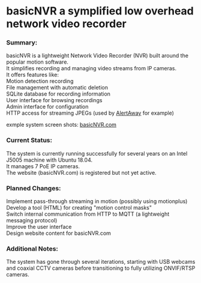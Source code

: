 # basicNVR a symplified low overhead network video recorder
      
### Summary:

basicNVR is a lightweight Network Video Recorder (NVR) built around the popular motion software.    
It simplifies recording and managing video streams from IP cameras.    
It offers features like:    
Motion detection recording    
File management with automatic deletion    
SQLite database for recording information    
User interface for browsing recordings    
Admin interface for configuration    
HTTP access for streaming JPEGs (used by [AlertAway](https://github.com/jdodgen/MQTT-home/tree/main/linux/alertaway) for example)   

exmple system screen shots: [basicNVR.com](http://basicNVR.com)
   
### Current Status:

The system is currently running successfully for several years on an Intel J5005 machine with Ubuntu 18.04.   
It manages 7 PoE IP cameras.   
The website (basicNVR.com) is registered but not yet active.    
   
### Planned Changes:

Implement pass-through streaming in motion (possibly using motionplus)     
Develop a tool (HTML) for creating "motion control masks"    
Switch internal communication from HTTP to MQTT (a lightweight messaging protocol)    
Improve the user interface    
Design website content for basicNVR.com    
### Additional Notes:

The system has gone through several iterations, starting with USB webcams and coaxial CCTV cameras before transitioning to fully utilizing ONVIF/RTSP cameras.   








 
